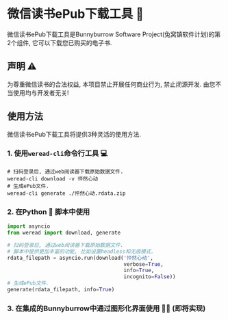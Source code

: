 # 微信读书ePub下载工具 🔧

微信读书ePub下载工具是Bunnyburrow Software Project(兔窝镇软件计划)的第2个组件, 它可以下载您已购买的电子书.

## 声明 ⚠️

为尊重微信读书的合法权益, 本项目禁止开展任何商业行为, 禁止闭源开发. 由您不当使用均与开发者无关!

## 使用方法

微信读书ePub下载工具将提供3种灵活的使用方法.

### 1. 使用`weread-cli`命令行工具 💻 

```shell
# 扫码登录后, 通过web阅读器下载原始数据文件.
weread-cli download -v 怦然心动
# 生成ePub文件.
weread-cli generate ./怦然心动.rdata.zip
```

### 2. 在Python 🐍 脚本中使用

```python
import asyncio
from weread import download, generate

# 扫码登录后, 通过web阅读器下载原始数据文件.
# 脚本中提供更加丰富的功能, 比如设置headless和无痕模式.
rdata_filepath = asyncio.run(download('怦然心动',
                                      verbose=True,
                                      info=True, 
                                      incognito=False))
# 生成ePub文件.
generate(rdata_filepath, info=True)
```

### 3. 在集成的Bunnyburrow中通过图形化界面使用 🧑‍💻 (即将实现)